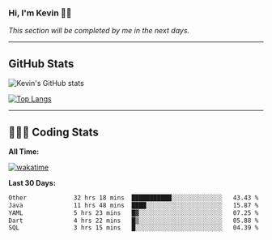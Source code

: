 ### Hi, I'm Kevin 👋🏻

_This section will be completed by me in the next days._


--- 
## GitHub Stats
![Kevin's GitHub stats](https://github-readme-stats.vercel.app/api?username=kevin-kraus&show_icons=true&theme=dark)

[![Top Langs](https://github-readme-stats.vercel.app/api/top-langs/?username=kevin-kraus&layout=compact&theme=dark)]()

---
## 🧑🏻‍💻 Coding Stats

**All Time:**

[![wakatime](https://wakatime.com/badge/user/2ee1869b-72a2-4c21-b5f7-e95432f5a1cf.svg?style=flat)](https://wakatime.com/@2ee1869b-72a2-4c21-b5f7-e95432f5a1cf)

**Last 30 Days:**

<!--START_SECTION:waka-->

```txt
Other             32 hrs 18 mins  ███████████░░░░░░░░░░░░░░   43.43 %
Java              11 hrs 48 mins  ████░░░░░░░░░░░░░░░░░░░░░   15.87 %
YAML              5 hrs 23 mins   █▓░░░░░░░░░░░░░░░░░░░░░░░   07.25 %
Dart              4 hrs 22 mins   █▒░░░░░░░░░░░░░░░░░░░░░░░   05.88 %
SQL               3 hrs 15 mins   █░░░░░░░░░░░░░░░░░░░░░░░░   04.39 %
```

<!--END_SECTION:waka-->
